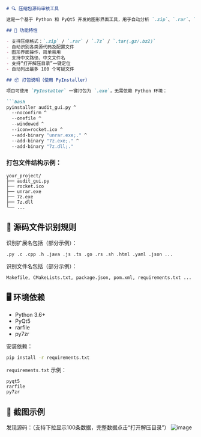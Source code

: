 ````markdown
# 🔍 压缩包源码审核工具

这是一个基于 Python 和 PyQt5 开发的图形界面工具，用于自动分析 `.zip`、`.rar`、`.7z`、`.tar` 等压缩文件中是否包含源代码文件。适用于代码安全审核、归档检查等场景。

## 🧩 功能特性

- 支持压缩格式：`.zip` / `.rar` / `.7z` / `.tar(.gz/.bz2)`
- 自动识别各类源代码及配置文件
- 图形界面操作，简单易用
- 支持中文路径、中文文件名
- 支持“打开解压目录”一键定位
- 自动列出最多 100 个可疑文件

## 📦 打包说明（使用 PyInstaller）

项目可使用 `PyInstaller` 一键打包为 `.exe`，无需依赖 Python 环境：

```bash
pyinstaller audit_gui.py ^
  --noconfirm ^
  --onefile ^
  --windowed ^
  --icon=rocket.ico ^
  --add-binary "unrar.exe;." ^
  --add-binary "7z.exe;." ^
  --add-binary "7z.dll;."
````

### 打包文件结构示例：

```
your_project/
├── audit_gui.py
├── rocket.ico
├── unrar.exe
├── 7z.exe
├── 7z.dll
└── ...
```

## 📁 源码文件识别规则

识别扩展名包括（部分示例）：

```text
.py .c .cpp .h .java .js .ts .go .rs .sh .html .yaml .json ...
```

识别文件名包括（部分示例）：

```text
Makefile, CMakeLists.txt, package.json, pom.xml, requirements.txt ...
```

## 🖥️ 环境依赖

* Python 3.6+
* PyQt5
* rarfile
* py7zr

安装依赖：

```bash
pip install -r requirements.txt
```

`requirements.txt` 示例：

```
pyqt5
rarfile
py7zr
```

## 📸 截图示例
发现源码：（支持下拉显示100条数据，完整数据点击“打开解压目录”）
![image](https://github.com/user-attachments/assets/d0459446-f608-4103-9e0c-5640e0afec7f)

